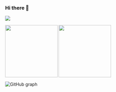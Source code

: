 ### Hi there 👋

![](https://github-profile-summary-cards.vercel.app/api/cards/profile-details?username=genie-ru&theme=dracula)

<p>
<a href="https://github.com/miwashutaro0611">
  <img align="left" height="170px" src="https://github-readme-stats.vercel.app/api?username=miwashutaro0611&count_private=true&show_icons=true&theme=dracula" />
</a>
<a href="https://github.com/miwashutaro0611">
  <img align="left" height="170px" src="https://github-readme-stats.vercel.app/api/top-langs/?username=miwashutaro0611&layout=compact&theme=dracula" />
</a>
</p>

<br clear="left">

<p align="left">
  <img src="https://github-chart.vercel.app/api?user=genie-ru&theme=midnight-purple" alt="GitHub graph" />
</p>
